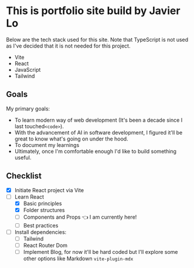# This is portfolio site build by Javier Lo

Below are the tech stack used for this site. Note that TypeScript is not used as I've decided that it is not needed for this project.
- Vite
- React
- JavaScript
- Tailwind

## Goals
My primary goals: 
- To learn modern way of web development (It's been a decade since I last touched`<code>`).
- With the advancement of AI in software development, I figured it'll be great to know what's going on under the hood.
- To document my learnings
- Ultimately, once I'm comfortable enough I'd like to build something useful.

## Checklist
- [x] Initiate React project via Vite
- [ ] Learn React
  - [x] Basic principles
  - [x] Folder structures
  - [ ] Components and Props 👈 I am currently here!
  - [ ] Best practices
- [ ] Install dependencies:
  - [ ] Tailwind
  - [ ] React Router Dom
  - [ ] Implement Blog, for now it'll be hard coded but I'll explore some other options like Markdown `vite-plugin-mdx`